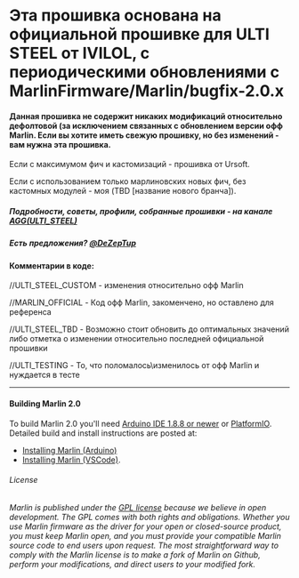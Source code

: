 # Эта прошивка основана на официальной прошивке для ULTI STEEL от IVILOL, с периодическими обновлениями с MarlinFirmware/Marlin/bugfix-2.0.x
#### Данная прошивка не содержит никаких модификаций относительно дефолтовой (за исключением связанных с обновлением версии офф Marlin. Если вы хотите иметь свежую прошивку, но без изменений - вам нужна эта прошивка.
Если с максимумом фич и кастомизаций - прошивка от Ursoft.

Если с использованием только марлиновских новых фич, без кастомных модулей - моя (TBD [название нового бранча]).

##### Подробности, советы, профили, собранные прошивки - на канале [AGG(ULTI_STEEL)](https://t.me/AGG_ULTI_Steel)
##### Есть предложения? [@DeZepTup](https://t.me/DeZepTup)
#### Комментарии в коде:
//ULTI_STEEL_CUSTOM - изменения относительно офф Marlin

//MARLIN_OFFICIAL - Код офф Marlin, закоменчено, но оставлено для референса

//ULTI_STEEL_TBD - Возможно стоит обновить до оптимальных значений либо отметка о изменении относительно последней официальной прошивки

//ULTI_TESTING - То, что поломалось\изменилось от офф Marlin и нуждается в тесте


------



#### Building Marlin 2.0

To build Marlin 2.0 you'll need [Arduino IDE 1.8.8 or newer](https://www.arduino.cc/en/main/software) or [PlatformIO](http://docs.platformio.org/en/latest/ide.html#platformio-ide). Detailed build and install instructions are posted at:

  - [Installing Marlin (Arduino)](http://marlinfw.org/docs/basics/install_arduino.html)
  - [Installing Marlin (VSCode)](http://marlinfw.org/docs/basics/install_platformio_vscode.html).

###### License

###### Marlin is published under the [GPL license](/LICENSE) because we believe in open development. The GPL comes with both rights and obligations. Whether you use Marlin firmware as the driver for your open or closed-source product, you must keep Marlin open, and you must provide your compatible Marlin source code to end users upon request. The most straightforward way to comply with the Marlin license is to make a fork of Marlin on Github, perform your modifications, and direct users to your modified fork.
